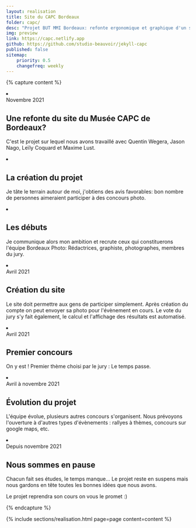 ```yaml
---
layout: realisation
title: Site du CAPC Bordeaux
folder: capc/
desc: "Projet BUT MMI Bordeaux: refonte ergonomique et graphique d'un site."
img: preview
link: https://capc.netlify.app
github: https://github.com/studio-beauvoir/jekyll-capc
published: false
sitemap: 
    priority: 0.5
    changefreq: weekly
---
```


{% capture content %}
<li class="swiper-slide" data-cover="/assets/realisations/bordeaux-photo.fr/preview.jpg">
    <div class="intro-card">
        <span>Novembre 2021</span>
        <h2>Une refonte du site du Musée CAPC de Bordeaux?</h2>
        <p>
            C'est le projet sur lequel nous avons travaillé avec Quentin Wegera, Jason Nago, Leïly Coquard et Maxime Lust.
        </p>
    </div>
</li>
<li class="swiper-slide" data-cover="/assets/realisations/bordeaux-photo.fr/preview.jpg">
    <div class="intro-card">
        <h2>La création du projet</h2>
        <p>
            Je tâte le terrain autour de moi, j'obtiens des avis favorables: bon nombre de personnes aimeraient participer à des concours photo.
        </p>
    </div>
</li>
<li class="swiper-slide" data-cover="/assets/realisations/bordeaux-photo.fr/preview.jpg">
    <div class="intro-card">
        <h2>Les débuts</h2>
        <p>
            Je communique alors mon ambition et recrute ceux qui constituerons l'équipe Bordeaux Photo: Rédactrices, graphiste, photographes, membres du jury.
        </p>
    </div>
</li>
<li class="swiper-slide" data-cover="/assets/realisations/bordeaux-photo.fr/site.jpg">
    <div class="intro-card">
        <span>Avril 2021</span>
        <h2>Création du site</h2>
        <p>
            Le site doit permettre aux gens de participer simplement. Après création du compte on peut envoyer sa photo pour l'évènement en cours.
            Le vote du jury s'y fait également, le calcul et l'affichage des résultats est automatisé.
        </p>
    </div>
</li>
<li class="swiper-slide" data-cover="/assets/realisations/bordeaux-photo.fr/premier-concours.jpg">
    <div class="intro-card">
        <span>Avril 2021</span>
        <h2>Premier concours</h2>
        <p>
            On y est ! Premier thème choisi par le jury : Le temps passe.
        </p>
    </div>
</li>
<li class="swiper-slide" data-cover="/assets/realisations/bordeaux-photo.fr/site.jpg">
    <div class="intro-card">
        <span>Avril à novembre 2021</span>
        <h2>Évolution du projet</h2>
        <p>
            L'équipe évolue, plusieurs autres concours s'organisent. Nous prévoyons l'ouverture à d'autres types d'évènements : rallyes à thèmes, concours sur google maps, etc.
        </p>
    </div>
</li>
<li class="swiper-slide" data-cover="/assets/realisations/bordeaux-photo.fr/pause.jpg">
    <div class="intro-card">
        <span>Depuis novembre 2021</span>
        <h2>Nous sommes en pause</h2>
        <p>
            Chacun fait ses études, le temps manque... Le projet reste en suspens mais nous gardons en tête toutes les bonnes idées que nous avons.
        </p>
        <p class="pt">
            Le projet reprendra son cours on vous le promet :)
        </p>
    </div>
</li>
{% endcapture %}

{% 
    include sections/realisation.html
    page=page
    content=content
%}
